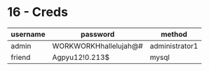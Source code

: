 # 16 - Creds


| username |       password        |     method     |
| -------- | --------------------- | -------------- |
| admin    | WORKWORKHhallelujah@# | administrator1 |
| friend   | Agpyu12!0.213$        | mysql          |